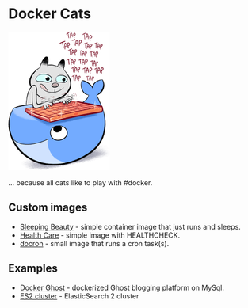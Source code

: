 # Docker Cats

![](dockercat.png)

... because all cats like to play with #docker.

## Custom images

+ [Sleeping Beauty](sleeping-beauty/README.md) - simple container image that just runs and sleeps.
+ [Health Care](health-care/README.md) - simple image with HEALTHCHECK.
+ [docron](docron/README.md) - small image that runs a cron task(s).

## Examples

+ [Docker Ghost](docker-ghost/README.md) - dockerized Ghost blogging platform on MySql.
+ [ES2 cluster](es2-cluster/README.md) - ElasticSearch 2 cluster
